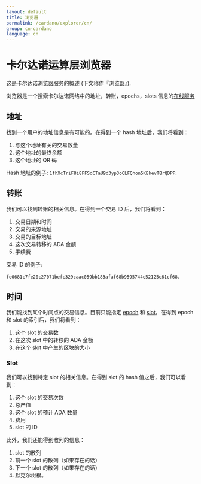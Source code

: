 ```yaml
---
layout: default
title: 浏览器
permalink: /cardano/explorer/cn/
group: cn-cardano
language: cn
---
```

<!-- Reviewed at dec0d911d6c4beb8e708ed4076f832ff871f6125 -->

# 卡尔达诺运算层浏览器

这是卡尔达诺浏览器服务的概述 (下文称作『浏览器』).

浏览器是一个搜索卡尔达诺网络中的地址，转账，epochs，slots 信息的[在线服务](https://cardanoexplorer.com/)

## 地址

找到一个用户的地址信息是有可能的。在得到一个 hash 地址后，我们将看到：

1. 与这个地址有关的交易数量
2. 这个地址的最终余额
3. 这个地址的 QR 码

Hash 地址的例子: `1fhXcTriF8i8FFSdCTaU9d3yp3oCLFQhon5KBkevT8rQDPP`.

## 转账

我们可以找到转账的相关信息。在得到一个交易 ID 后，我们将看到：

1. 交易日期和时间
2. 交易的来源地址
3. 交易的目标地址
4. 这次交易转移的 ADA 金额
5. 手续费

交易 ID 的例子:

`fe0681c7fe20c27071befc329caac059bb183afaf68b9595744c52125c61cf68`.

## 时间

我们能找到某个时间点的交易信息。目前只能指定 [epoch](/glossary/#epoch) 和 [slot](/glossary/#slot)，在得到 epoch 和 slot 的索引后，我们将看到：

1. 这个 slot 的交易数
2. 在这次 slot 中的转移的 ADA 金额
3. 在这个 slot 中产生的区块的大小


### Slot

我们可以找到特定 slot 的相关信息。在得到 slot 的 hash 值之后，我们可以看到：

1. 这个 slot 的交易次数
2. 总产值
3. 这个 slot 的预计 ADA 数量
4. 费用
5. slot 的 ID

此外，我们还能得到散列的信息：

1. slot 的散列
2. 前一个 slot 的散列（如果存在的话）
3. 下一个 slot 的散列（如果存在的话）
4. 默克尔树根。
